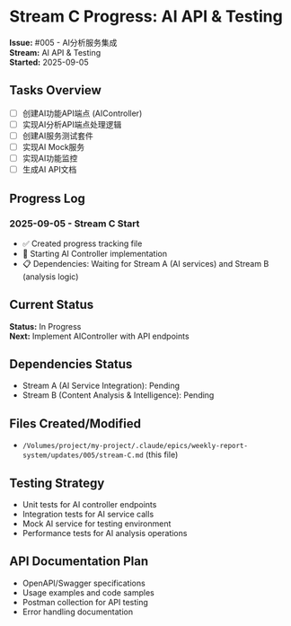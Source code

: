 # Stream C Progress: AI API & Testing

**Issue:** #005 - AI分析服务集成  
**Stream:** AI API & Testing  
**Started:** 2025-09-05  

## Tasks Overview
- [ ] 创建AI功能API端点 (AIController)
- [ ] 实现AI分析API端点处理逻辑
- [ ] 创建AI服务测试套件
- [ ] 实现AI Mock服务
- [ ] 实现AI功能监控
- [ ] 生成AI API文档

## Progress Log

### 2025-09-05 - Stream C Start
- ✅ Created progress tracking file
- 🔄 Starting AI Controller implementation
- 📋 Dependencies: Waiting for Stream A (AI services) and Stream B (analysis logic)

## Current Status
**Status:** In Progress  
**Next:** Implement AIController with API endpoints

## Dependencies Status
- Stream A (AI Service Integration): Pending
- Stream B (Content Analysis & Intelligence): Pending

## Files Created/Modified
- `/Volumes/project/my-project/.claude/epics/weekly-report-system/updates/005/stream-C.md` (this file)

## Testing Strategy
- Unit tests for AI controller endpoints
- Integration tests for AI service calls
- Mock AI service for testing environment
- Performance tests for AI analysis operations

## API Documentation Plan
- OpenAPI/Swagger specifications
- Usage examples and code samples
- Postman collection for API testing
- Error handling documentation